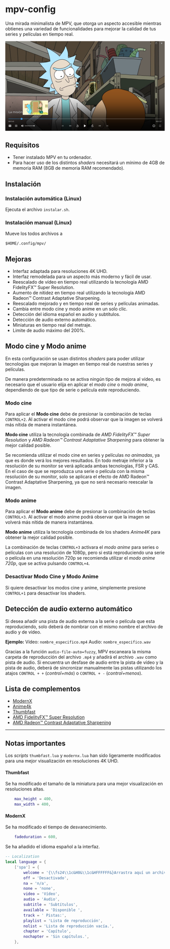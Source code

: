 # mpv-config
Una mirada minimalista de MPV, que otorga un aspecto accesible mientras obtienes una variedad de funcionalidades para mejorar la calidad de tus series y películas en tiempo real.

![preview-mpv](https://raw.githubusercontent.com/gabrielcapilla/mpv-config/main/preview-mpv.png)

## Requisitos
- Tener instalado MPV en tu ordenador.
- Para hacer uso de los distintos *shaders* necesitará un mínimo de 4GB de memoria RAM (8GB de memoria RAM recomendado).

## Instalación
### Instalación automática (Linux)
Ejecuta el archivo `instalar.sh`.

### Instalación manual (Linux)
Mueve los todos archivos a
```
$HOME/.config/mpv/
```

## Mejoras
- Interfaz adaptada para resoluciones 4K UHD.
- Interfaz remodelada para un aspecto más moderno y fácil de usar.
- Reescalado de vídeo en tiempo real utilizando la tecnología AMD FidelityFX™ Super Resolution.
- Aumento de nitidez en tiempo real utilizando la tecnología AMD Radeon™ Contrast Adaptative Sharpening.
- Reescalado mejorado y en tiempo real de series y películas animadas.
- Cambia entre modo cine y modo anime en un solo clic.
- Detección del idioma español en audio y subtítulos.
- Detección de audio externo automático.
- Miniaturas en tiempo real del metraje.
- Limite de audio máximo del 200%.

## Modo cine y Modo anime
En esta configuración se usan distintos *shaders* para poder utilizar tecnologías que mejoran la imagen en tiempo real de nuestras series y películas.

De manera predeterminada no se activa ningún tipo de mejora al vídeo, es necesario que el usuario elija en aplicar el *modo cine* o *modo anime*, dependiendo de que tipo de serie o película este reproduciendo.

### Modo cine
Para aplicar el **Modo cine** debe de presionar la combinación de teclas `CONTROL+2`. Al activar el modo cine podrá observar que la imagen se volverá más nítida de manera instantánea.

**Modo cine** utiliza la tecnología combinada de *AMD FidelityFX™ Super Resolution* y *AMD Radeon™ Contrast Adaptative Sharpening* para obtener la mejor calidad posible.

Se recomienda utilizar el modo cine en series y películas *no animadas*, ya que es donde verá los mejores resultados. En todo metraje inferior a la resolución de su monitor se verá aplicada ambas tecnologías, FSR y CAS. En el caso de que se reproduzca una serie o película con la misma resolución de su monitor, solo se aplicara el efecto de AMD Radeon™ Contrast Adaptative Sharpening, ya que no será necesario reescalar la imagen.

### Modo anime
Para aplicar el **Modo anime** debe de presionar la combinación de teclas `CONTROL+3`. Al activar el modo anime podrá observar que la imagen se volverá más nítida de manera instantánea.

**Modo anime** utiliza la tecnología combinada de los shaders *Anime4K* para obtener la mejor calidad posible.

La combinación de teclas `CONTROL+3` activara el *modo anime* para series o películas con una resolución de 1080p, pero si está reproduciendo una serie o película en una resolución 720p se recomienda utilizar el *modo anime 720p*, que se activa pulsando `CONTROL+4`.

### Desactivar Modo Cine y Modo Anime
Si quiere desactivar los modos cine y anime, simplemente presione `CONTROL+1` para desactivar los shaders.

## Detección de audio externo automático
Si desea añadir una pista de audio externa a la serie o película que esta reproduciendo, solo deberá de nombrar con el mismo nombre el archivo de audio y de vídeo.

**Ejemplo:**
Vídeo: `nombre_especifico.mp4`
Audio: `nombre_especifico.wav`

Gracias a la función `audio-file-auto=fuzzy`, MPV escaneara la misma carpeta de reproducción del archivo `.mp4` y añadirá el archivo `.wav` como pista de audio. Si encuentra un desfase de audio entre la pista de vídeo y la pista de audio, deberá de sincronizar manualmente las pistas utilizando los atajos `CONTROL + +` (*control+más*) o `CONTROL + -` (*control+menos*).

## Lista de complementos
- [ModernX](https://github.com/cyl0/ModernX)
- [Anime4k](https://github.com/bloc97/Anime4K)
- [Thumbfast](https://github.com/po5/thumbfast)
- [AMD FidelityFX™ Super Resolution](https://gist.github.com/agyild/82219c545228d70c5604f865ce0b0ce5)
- [AMD Radeon™ Contrast Adaptative Sharpening](https://gist.github.com/agyild/bbb4e58298b2f86aa24da3032a0d2ee6)

---

## Notas importantes
Los *scripts* `thumbfast.lua` y `modernx.lua` han sido ligeramente modificados para una mejor visualización en resoluciones 4K UHD.

#### Thumbfast
Se ha modificado el tamaño de la miniatura para una mejor visualización en resoluciones altas.

```lua
    max_height = 400,
    max_width = 400,
```

#### ModernX
Se ha modificado el tiempo de desvanecimiento.
```lua
    fadeduration = 600,
```

Se ha añadido el idioma español a la interfaz.
```lua
-- Localization
local language = {
	['spa'] = {
	    welcome = '{\\fs24\\1c&H0&\\1c&HFFFFFF&}Arrastra aquí un archivo o una URL para reproducirlo.',  -- this text appears when mpv starts
		off = 'Desactivado',
		na = 'n/a',
		none = 'none',
		video = 'Vídeo',
		audio = 'Audio',
		subtitle = 'Subtítulos',
		available = 'Disponible ',
		track = ' Pistas:',
		playlist = 'Lista de reproducción',
		nolist = 'Lista de reproducción vacía.',
		chapter = 'Capítulo',
		nochapter = 'Sin capítulos.',
	},
```

